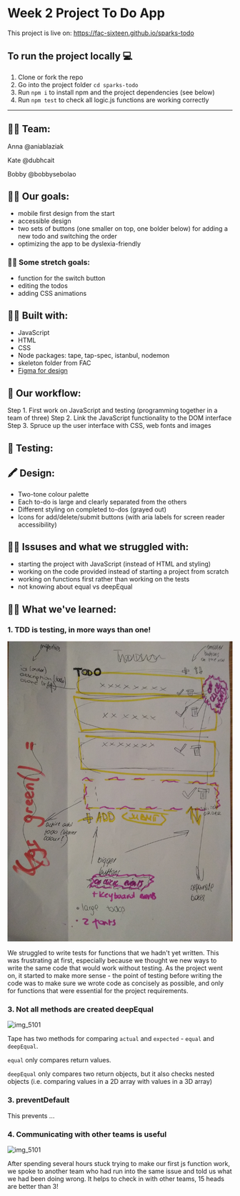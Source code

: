 # Week 2 Project To Do App

This project is live on: https://fac-sixteen.github.io/sparks-todo

## To run the project locally :computer:

1. Clone or fork the repo
2. Go into the project folder `cd sparks-todo`
3. Run `npm i` to install npm and the project dependencies (see below)
4. Run `npm test` to check all logic.js functions are working correctly

---

## 👩‍🔧 Team:
Anna @aniablaziak

Kate @dubhcait

Bobby @bobbysebolao

## 🏌️‍♂️ Our goals:
- mobile first design from the start
- accessible design
- two sets of buttons (one smaller on top, one bolder below) for adding a new todo and switching the order
- optimizing the app to be dyslexia-friendly

### 🏋️‍♀️ Some stretch goals:
- function for the switch button
- editing the todos
- adding CSS animations

## 👷‍♀️ Built with:
* JavaScript
* HTML
* CSS
* Node packages: tape, tap-spec, istanbul, nodemon
* skeleton folder from FAC
* [Figma for design](https://www.figma.com/file/FnJKDAXS9XO8d3xh9VHR6gqs/To-do-App?node-id=0%3A1)

## 🌊 Our workflow:
Step 1. First work on JavaScript and testing (programming together in a team of three)
Step 2. Link the JavaScript functionality to the DOM interface
Step 3. Spruce up the user interface with CSS, web fonts and images

## 🔬 Testing:

## 🖍 Design:
- Two-tone colour palette
- Each to-do is large and clearly separated from the others
- Different styling on completed to-dos (grayed out)
- Icons for add/delete/submit buttons (with aria labels for screen reader accessibility)

## 🤷‍♂️ Issuses and what we struggled with:
- starting the project with JavaScript (instead of HTML and styling)
- working on the code provided instead of starting a project from scratch
- working on functions first rather than working on the tests
- not knowing about equal vs deepEqual

## 🧗‍♂️ What we've learned:

### 1. TDD is testing, in more ways than one!
![img_5101](/to-do-app-plan.jpg)

We struggled to write tests for functions that we hadn't yet written. This was frustrating at first, especially because we thought we new ways to write the same code that would work without testing. As the project went on, it started to make more sense - the point of testing before writing the code was to make sure we wrote code as concisely as possible, and only for functions that were essential for the project requirements.

### 3. Not all methods are created deepEqual

![img_5101](https://media.giphy.com/media/ALZ1PPM20REZ2/giphy.gif)

Tape has two methods for comparing `actual` and `expected` - `equal` and `deepEqual`.

`equal` only compares return values.

`deepEqual` only compares two return objects, but it also checks nested objects (i.e. comparing values in a 2D array with values in a 3D array)

### 3. preventDefault

This prevents ...

### 4. Communicating with other teams is useful

![img_5101](https://files.gitter.im/foundersandcoders/FAC16/uHcM/WhatsApp-Image-2019-03-13-at-16.57.17.jpeg)

After spending several hours stuck trying to make our first js function work, we spoke to another team who had run into the same issue and told us what we had been doing wrong. It helps to check in with other teams, 15 heads are better than 3!
